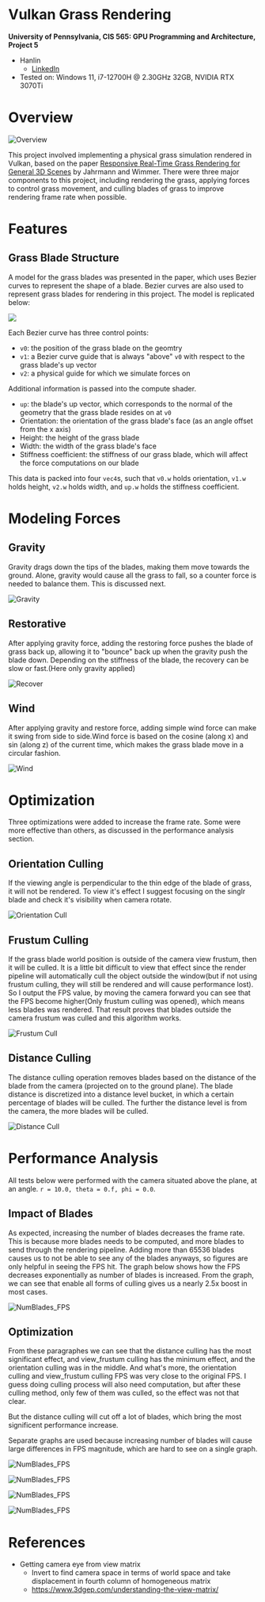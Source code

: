 Vulkan Grass Rendering
==================================

**University of Pennsylvania, CIS 565: GPU Programming and Architecture, Project 5**

* Hanlin
   * [LinkedIn](https://www.linkedin.com/in/hanlin-sun-7162941a5/)
* Tested on: Windows 11, i7-12700H @ 2.30GHz 32GB, NVIDIA RTX 3070Ti

# Overview

![Overview](img/overview.gif)

This project involved implementing a physical grass simulation rendered in Vulkan, based on the paper [Responsive Real-Time Grass Rendering for General 3D Scenes](https://www.cg.tuwien.ac.at/research/publications/2017/JAHRMANN-2017-RRTG/JAHRMANN-2017-RRTG-draft.pdf) by Jahrmann and Wimmer. There were three major components to this project, including rendering the grass, applying forces to control grass movement, and culling blades of grass to improve rendering frame rate when possible.

# Features
## Grass Blade Structure
A model for the grass blades was presented in the paper, which uses Bezier curves to represent the shape of a blade. Bezier curves are also used to represent grass blades for rendering in this project. The model is replicated below:

![](img/blade_model.jpg)

Each Bezier curve has three control points:
* `v0`: the position of the grass blade on the geomtry
* `v1`: a Bezier curve guide that is always "above" `v0` with respect to the grass blade's up vector
* `v2`: a physical guide for which we simulate forces on

Additional information is passed into the compute shader.
* `up`: the blade's up vector, which corresponds to the normal of the geometry that the grass blade resides on at `v0`
* Orientation: the orientation of the grass blade's face (as an angle offset from the x axis)
* Height: the height of the grass blade
* Width: the width of the grass blade's face
* Stiffness coefficient: the stiffness of our grass blade, which will affect the force computations on our blade

This data is packed into four `vec4`s, such that `v0.w` holds orientation, `v1.w` holds height, `v2.w` holds width, and `up.w` holds the stiffness coefficient.

# Modeling Forces

## Gravity
Gravity drags down the tips of the blades, making them move towards the ground. Alone, gravity would cause all the grass to fall, so a counter force is needed to balance them. This is discussed next.

![Gravity](img/gravity.png)

## Restorative
After applying gravity force, adding the restoring force pushes the blade of grass back up, allowing it to "bounce" back up when the gravity push the blade down. Depending on the stiffness of the blade, the recovery can be slow or fast.(Here only gravity applied)

![Recover](img/recover.gif)

## Wind
After applying gravity and restore force, adding simple wind force can make it swing from side to side.Wind force is based on the cosine (along x) and sin (along z) of the current time, which makes the grass blade move in a circular fashion.

![Wind](img/wind.gif)

# Optimization
Three optimizations were added to increase the frame rate. Some were more effective than others, as discussed in the performance analysis section.

## Orientation Culling
If the viewing angle is perpendicular to the thin edge of the blade of grass, it will not be rendered. To view it's effect I suggest focusing on the singlr blade and check it's visibility when camera rotate.

![Orientation Cull](img/orientationCull.gif)

## Frustum Culling
If the grass blade world position is outside of the camera view frustum, then it will be culled. It is a little bit difficult to view that effect since the render pipeline will automatically cull the object outside the window(but if not using frustum culling, they will still be rendered and will cause performance lost). So I output the FPS value, by moving the camera forward you can see that the FPS become higher(Only frustum culling was opened), which means less blades was rendered. That result proves that blades outside the camera frustum was culled and this algorithm works.

![Frustum Cull](img/FrustumCull.gif)

## Distance Culling
The distance culling operation removes blades based on the distance of the blade from the camera (projected on to the ground plane). The blade distance is discretized into a distance level bucket, in which a certain percentage of blades will be culled. The further the distance level is from the camera, the more blades will be culled.

![Distance Cull](img/DistanceCull.gif)

# Performance Analysis
All tests below were performed with the camera situated above the plane, at an angle. `r = 10.0, theta = 0.f, phi = 0.0`.

## Impact of Blades
As expected, increasing the number of blades decreases the frame rate. This is because more blades needs to be computed, and more blades to send through the rendering pipeline. Adding more than 65536 blades causes us to not be able to see any of the blades anyways, so figures are only helpful in seeing the FPS hit. The graph below shows how the FPS decreases exponentially as number of blades is increased. From the graph, we can see that enable all forms of culling gives us a nearly 2.5x boost in most cases.

![NumBlades_FPS](img/NumBlade_FPS.png)

## Optimization 

From these paragraphes we can see that the distance culling has the most significant effect, and view_frustum culling has the minimum effect, and the orientation culling was in the middle.
And what's more, the orientation culling and view_frustum culling FPS was very close to the original FPS. I guess doing culling process will also need computation, but after these culling method, only few of them was culled, so the effect was not that clear.

But the distance culling will cut off a lot of blades, which bring the most significent performance increase.

Separate graphs are used because increasing number of blades will cause large differences in FPS magnitude, which are hard to see on a single graph.

![NumBlades_FPS](img/16384.png)

![NumBlades_FPS](img/32768.png)

![NumBlades_FPS](img/65536.png)

![NumBlades_FPS](img/131072.png)

# References
* Getting camera eye from view matrix
  * Invert to find camera space in terms of world space and take displacement in fourth column of homogeneous matrix
  * https://www.3dgep.com/understanding-the-view-matrix/
